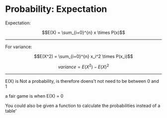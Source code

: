 <script type="text/javascript" async src="https://cdnjs.cloudflare.com/ajax/libs/mathjax/2.7.5/MathJax.js?config=TeX-MML-AM_CHTML"></script>
<script type="text/javascript" async src="https://cdnjs.cloudflare.com/ajax/libs/mathjax/2.7.5/MathJax.js?config=TeX-MML-AM_CHTML"></script>
<script type="text/javascript" async src="https://cdnjs.cloudflare.com/ajax/libs/mathjax/2.7.5/MathJax.js?config=TeX-MML-AM_CHTML"></script>

# Probability: Expectation

Expectation: 

$$E(X) = \sum_{i=0}^{n} x \times P(x)$$

----


For variance: 

$$E(X^2) = \sum_{i=0}^{n} x_i^2 \times P(x_i)$$




$$variance = E(X^2) - E(X)^2$$

----



E(X) is Not a  probability, is therefore doens't not need to be between 0 and 1

a fair game is when E(X) = 0

You could also be given a function to calculate the probabilities instead of a table'


